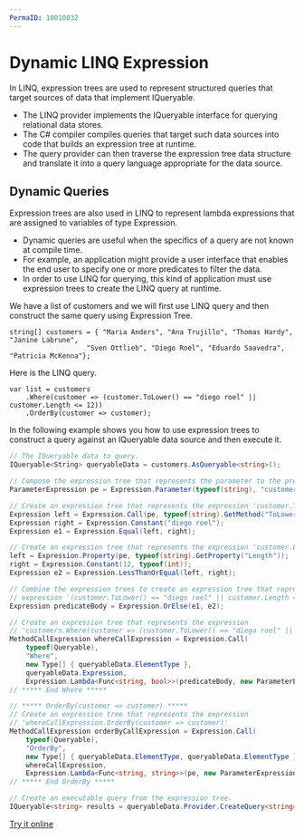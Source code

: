```yaml
---
PermaID: 10010032
---
```



# Dynamic LINQ Expression

In LINQ, expression trees are used to represent structured queries that target sources of data that implement IQueryable<T>. 

 - The LINQ provider implements the IQueryable<T> interface for querying relational data stores. 
 - The C# compiler compiles queries that target such data sources into code that builds an expression tree at runtime. 
 - The query provider can then traverse the expression tree data structure and translate it into a query language appropriate for the data source.

## Dynamic Queries

Expression trees are also used in LINQ to represent lambda expressions that are assigned to variables of type Expression<TDelegate>.

 - Dynamic queries are useful when the specifics of a query are not known at compile time. 
 - For example, an application might provide a user interface that enables the end user to specify one or more predicates to filter the data. 
 - In order to use LINQ for querying, this kind of application must use expression trees to create the LINQ query at runtime.

We have a list of customers and we will first use LINQ query and then construct the same query using Expression Tree.

```charp
string[] customers = { "Maria Anders", "Ana Trujillo", "Thomas Hardy", "Janine Labrune",
                   "Sven Ottlieb", "Diego Roel", "Eduardo Saavedra", "Patricia McKenna"};
```

Here is the LINQ query.

```charp
var list = customers
    .Where(customer => (customer.ToLower() == "diego roel" || customer.Length <= 12))
    .OrderBy(customer => customer);
```

In the following example shows you how to use expression trees to construct a query against an IQueryable data source and then execute it.

```csharp
// The IQueryable data to query.  
IQueryable<String> queryableData = customers.AsQueryable<string>();

// Compose the expression tree that represents the parameter to the predicate.  
ParameterExpression pe = Expression.Parameter(typeof(string), "customer");

// Create an expression tree that represents the expression 'customer.ToLower() == "diego roel"'.  
Expression left = Expression.Call(pe, typeof(string).GetMethod("ToLower", System.Type.EmptyTypes));
Expression right = Expression.Constant("diego roel");
Expression e1 = Expression.Equal(left, right);

// Create an expression tree that represents the expression 'customer.Length <= 12'.  
left = Expression.Property(pe, typeof(string).GetProperty("Length"));
right = Expression.Constant(12, typeof(int));
Expression e2 = Expression.LessThanOrEqual(left, right);

// Combine the expression trees to create an expression tree that represents the  
// expression '(customer.ToLower() == "diego roel" || customer.Length <= 12)'.  
Expression predicateBody = Expression.OrElse(e1, e2);

// Create an expression tree that represents the expression  
// 'customers.Where(customer => (customer.ToLower() == "diego roel" || customer.Length <= 12))'  
MethodCallExpression whereCallExpression = Expression.Call(
    typeof(Queryable),
    "Where",
    new Type[] { queryableData.ElementType },
    queryableData.Expression,
    Expression.Lambda<Func<string, bool>>(predicateBody, new ParameterExpression[] { pe }));
// ***** End Where *****  

// ***** OrderBy(customer => customer) *****  
// Create an expression tree that represents the expression  
// 'whereCallExpression.OrderBy(customer => customer)'  
MethodCallExpression orderByCallExpression = Expression.Call(
    typeof(Queryable),
    "OrderBy",
    new Type[] { queryableData.ElementType, queryableData.ElementType },
    whereCallExpression,
    Expression.Lambda<Func<string, string>>(pe, new ParameterExpression[] { pe }));
// ***** End OrderBy *****  

// Create an executable query from the expression tree.  
IQueryable<string> results = queryableData.Provider.CreateQuery<string>(orderByCallExpression);
```
[Try it online](https://dotnetfiddle.net/LrXICy)